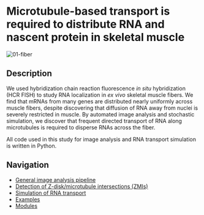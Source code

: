 # Microtubule-based transport is required to distribute RNA and nascent protein in skeletal muscle

<img src="img/01-fiber.png" alt="01-fiber">

## Description
We used hybridization chain reaction fluorescence _in situ_ hybridization (HCR FISH) to study RNA localization in _ex vivo_ skeletal muscle fibers. We find that mRNAs from many genes are distributed nearly uniformly across muscle fibers, despite discovering that diffusion of RNA away from nuclei is severely restricted in muscle. By automated image analysis and stochastic simulation, we discover that frequent directed transport of RNA along microtubules is required to disperse RNAs across the fiber.

All code used in this study for image analysis and RNA transport simulation is written in Python.

## Navigation
- [General image analysis pipeline](general_pipeline)
- [Detection of Z-disk/microtubule intersections (ZMIs)](zmi_detection)
- [Simulation of RNA transport](simulation)
- [Examples](examples)
- [Modules](package)
